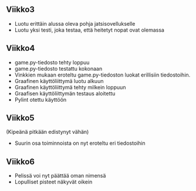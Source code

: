 ## Viikko3 

- Luotu erittäin alussa oleva pohja jatsisovellukselle
- Luotu yksi testi, joka testaa, että heitetyt nopat ovat olemassa 

## Viikko4

- game.py-tiedosto tehty loppuu
- game.py-tiedosto testattu kokonaan
- Vinkkien mukaan eroteltu game.py-tiedoston luokat erillisiin tiedostoihin. 
- Graafinen käyttöliittymä luotu alkuun
- Graafinen käyttöliittymä tehty milkein loppuun
- Graafisen käyttöliittymän testaus aloitettu 
- Pylint otettu käyttöön

## Viikko5
(Kipeänä pitkään edistynyt vähän)

- Suurin osa toiminnoista on nyt eroteltu eri tiedostoihin

## Viikko6

- Pelissä voi nyt päättää oman nimensä
- Lopulliset pisteet näkyvät oikein
